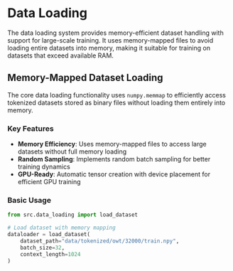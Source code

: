 # Data Loading

The data loading system provides memory-efficient dataset handling with support for large-scale training. It uses memory-mapped files to avoid loading entire datasets into memory, making it suitable for training on datasets that exceed available RAM.

## Memory-Mapped Dataset Loading

The core data loading functionality uses `numpy.memmap` to efficiently access tokenized datasets stored as binary files without loading them entirely into memory.

### Key Features

- **Memory Efficiency**: Uses memory-mapped files to access large datasets without full memory loading
- **Random Sampling**: Implements random batch sampling for better training dynamics
- **GPU-Ready**: Automatic tensor creation with device placement for efficient GPU training

### Basic Usage

```python
from src.data_loading import load_dataset

# Load dataset with memory mapping
dataloader = load_dataset(
    dataset_path="data/tokenized/owt/32000/train.npy",
    batch_size=32,
    context_length=1024
)
```
